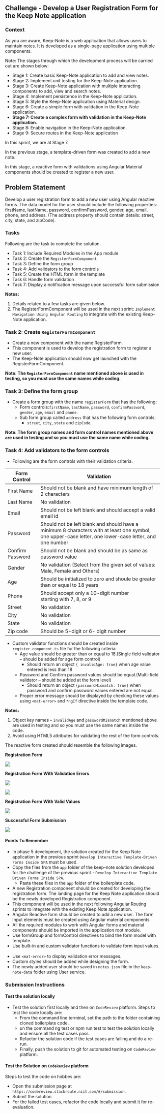## Challenge - Develop a User Registration Form for the Keep Note application

### Context

As you are aware, Keep-Note is a web application that allows users to maintain notes. It is developed as a single-page application using multiple components. ​

Note: The stages through which the development process will be carried out are shown below:​

- Stage 1: Create basic Keep-Note application to add and view notes.​
- Stage 2: Implement unit testing for the Keep-Note application.​
- Stage 3: Create Keep-Note application with multiple interacting components to add, view and search notes.​
- Stage 4: Implement persistence in the Keep-Note application.​
- Stage 5: Style the Keep-Note application using Material design.​
- Stage 6: Create a simple form with validation in the Keep-Note application.​
- **Stage 7: Create a complex form with validation in the Keep-Note application.**
- Stage 8: Enable navigation in the Keep-Note application.​
- Stage 9: Secure routes in the Keep-Note application

In this sprint, we are at Stage 7.​

In the previous stage, a template-driven form was created to add a new note.​

In this stage, a reactive form with validations using Angular Material components should be created to register a new user.

## Problem Statement

Develop a user registration form to add a new user using Angular reactive forms. The data model for the user should include the following properties: ​firstName, lastName, password, confirmPassword, gender, age, email, phone, and address. (The address property should contain details: street, city, state, and zipCode).

### Tasks

Following are the task to complete the solution.​

- Task 1: Include Required Modules ​in the App module
- Task 2: Create the `RegisterFormComponent`
- Task 3: Define the form group​
- Task 4: Add validators to the form controls
- Task 5: Create the HTML form in the template 
- Task 6: Handle form validation
- Task 7: Display a notification message upon successful form submission​

**Notes:**
1. Details related to a few tasks are given below.​
2. The RegisterFormComponent will be used in the next sprint: `Implement Navigation Using Angular Routing` to integrate with the existing Keep-Note application.​

### Task 2: Create `RegisterFormComponent`
- Create a new component with the name RegisterForm.​
- This component is used to develop the registration form to register a new user.​
- The Keep-Note application should now get launched with the RegisterFormComponent.

**Note: The `RegisterFormComponent` name mentioned above is used in testing, so you must use the same names while coding.**  ​

### Task 3: Define the form group

- Create a form group with the name `registerForm` that has the following:
    - Form controls:`firstName`, `lastName`, `password`, `confirmPassword`, `gender`, `age`, `email` and `phone`.
    - Sub form group called `address` that has the following form controls:
        - `street`, `city`, `state` and `zipCode`. 

**Note: The form group names and form control names mentioned above are used in testing and so you must use the same name while coding.**

### Task 4: Add validators to the form controls
    
- Following are the form controls with their validation criteria.​

|Form Control | Validation|
|------------|-------------|
|First Name|Should not be blank and have minimum length of 2 characters​|
|Last Name|No validation​|
|Email|Should not be left blank and should accept a valid email id|
|Password|Should not be left blank and should have a minimum 8 characters with at least one symbol, one upper-case letter, one lower-case letter, and one number​|
|Confirm Password|Should not be blank and should be as same as password value|
|Gender| No validation (Select from the given set of values: Male, Female and Others)|
|Age| Should be initialized to zero and shoule be greater than or equal to 18 years|
|Phone| Should accept only a 10-digit number starting with 7, 8, or 9|
|Street|No validation​|
|City|No validation|
|State|No validation|
|Zip code|Should be 5-digit or 6- digit number|

- Custom validator functions should be created inside `register.component.ts` file for the following criteria.​
    - Age value should be greater than or equal to 18.​(Single field validator – should be added for age form control)​
        - Should return an object `{ invalidAge: true}` when age value entered is less than 18​
    - Password and Confirm password values should be equal.​(Multi-field validator – should be added at the form level)​
        - Should return an object `{passwordMismatch: true}` when password and confirm password values entered are not equal.​
    - Proper error message should be displayed by checking these values using `<mat-error>` and `*ngIf` directive inside the template code.​

**Notes:** 
1. Object key names – `invalidAge` and `passwordMismatch` mentioned above are used in testing and so you must use the same names inside the code.
2. Avoid using HTML5 attributes for validating the rest of the form controls.​


The reactive form created should resemble the following images.

**Registration Form**

![](./screenshots/KN-Registration-Form.png)

**Registration Form With Validation Errors**

![](./screenshots/KN-Registration-Form-Errors-1.png)

![](./screenshots/KN-Registration-Form-Errors-2.png)

**Registration Form With Valid Values**

![](./screenshots/KN-Registration-Form-Valid-Values.png)

**Successful Form Submission**

![](./screenshots/KN-Registration-Form-Submission.png)


#### Points To Remember
- In phase 5 development, the solution created for the Keep Note application in the previous sprint `Develop Interactive Template-Driven Forms Inside SPA` must be used.​
- Copy the files from the `app` folder of the keep-note solution developed for the challenge of the previous sprint - `Develop Interactive Template Driven Forms Inside SPA`.​
    -  Paste these files in the `app` folder of the boilerplate code.
- A new Registration component should be created for developing the registration form. The landing page for the Keep Note application should be the newly developed Registration component.
- ​This component will be used in the next following Angular Routing sprints to integrate with the existing Keep Note application.​
- Angular Reactive form should be created to add a new user. The form input elements must be created using Angular material components​
- All the required modules to work with Angular forms and material components should be imported in the application root module.​
- Use formGroup and formControl directives to bind the form model with template.​
- Use built-in and custom validator functions to validate form input values. ​
- Use `<mat-error>` to display validation error messages.​
- Custom styles should be added while designing the form.​
- The newly added user should be saved in `notes.json` file in the `keep-note-data` folder  using User service.

### Submission Instructions

#### Test the solution locally
- Test the solution first locally and then on `CodeReview` platform. Steps to test the code locally are:​
    - From the command line terminal, set the path to the folder containing cloned boilerplate code.​
    - un the command ng test or npm run test to test the solution locally and ensure all the test cases pass.​
    - Refactor the solution code if the test cases are failing and do a re-run.​​
    - Finally, push the solution to git for automated testing on `CodeReview` platform.​

#### Test the Solution on `CodeReview` platform
Steps to test the code on hobbes are:​
- Open the submission page at `https://codereview.stackroute.niit.com/#/submission`.​
- Submit the solution.​
- For the failed test cases, refactor the code locally and submit it for re-evaluation.​